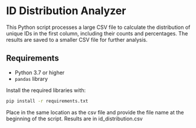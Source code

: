# ID Distribution Analyzer

This Python script processes a large CSV file to calculate the distribution of unique IDs in the first column, including their counts and percentages. The results are saved to a smaller CSV file for further analysis.

## Requirements
- Python 3.7 or higher
- `pandas` library

Install the required libraries with:
```bash
pip install -r requirements.txt
```

Place in the same location as the csv file and provide the file name at the beginning of the script.
Results are in id_distribution.csv